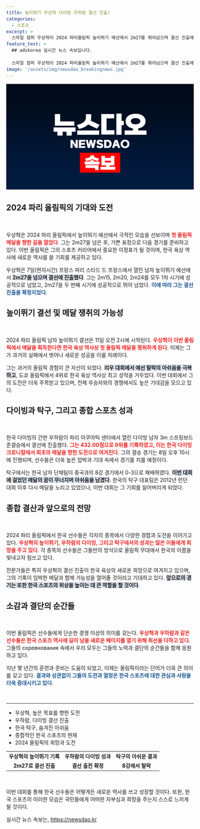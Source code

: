 ```yaml
---
title: 높이뛰기 우상혁 다이빙 우하람 결선 진출!
categories:
  - 스포츠
excerpt: >
  스마일 점퍼 우상혁이 2024 파리올림픽 높이뛰기 예선에서 2m27를 뛰어넘으며 결선 진출에 성공했다. 첫 메달 쟁취에 대한 기대가 높아지는 가운데, 한국 육상 역사에 전환점이 될 수 있는 순간이 다가오고 있다!
feature_text: >
  ## adskorea 실시간 뉴스 속보입니다.

  스마일 점퍼 우상혁이 2024 파리올림픽 높이뛰기 예선에서 2m27를 뛰어넘으며 결선 진출에 성공했다. 첫 메달 쟁취에 대한 기대가 높아지는 가운데, 한국 육상 역사에 전환점이 될 수 있는 순간이 다가오고 있다!
image: '/assets/img/newsdao_breakingnews.jpg'
---
```


<p><img src="/assets/img/newsdao_breakingnews.jpg" alt="adskorea 속보" /></p>

<h2 data-ke-size="size26">2024 파리 올림픽의 기대와 도전</h2>

<p data-ke-size="size16">&nbsp;</p>

<p>우상혁은 2024 파리 올림픽에서 높이뛰기 예선에서 극적인 모습을 선보이며 <b><span style="color: #ee2323;">첫 올림픽 메달을 향한 길을 열었다</span></b>. 그는 2m27을 넘은 후, 기쁜 표정으로 다음 경기를 준비하고 있다. 이번 올림픽은 그의 스포츠 커리어에서 중요한 이정표가 될 것이며, 한국 육상 역사에 새로운 역사를 쓸 기회를 제공하고 있다.</p>

<p>우상혁은 7일(현지시간) 프랑스 파리 스타드 드 프랑스에서 열린 남자 높이뛰기 예선에서 <b><span style="background-color: #21538527;">2m27을 넘으며 결선에 진출했다</span></b>. 그는 2m15, 2m20, 2m24를 모두 1차 시기에 성공적으로 넘었고, 2m27을 두 번째 시기에 성공적으로 뛰어 넘었다. <b><span style="color: #1a5490;">이에 따라 그는 결선 진출을 확정지었다</span></b>.</p>

<h2 data-ke-size="size26">높이뛰기 결선 및 메달 쟁취의 가능성</h2>

<p data-ke-size="size16">&nbsp;</p>

<p>2024 파리 올림픽 남자 높이뛰기 결선은 11일 오전 2시에 시작된다. <b><span style="color: #ee2323;">우상혁이 이번 올림픽에서 메달을 획득한다면 한국 육상 역사상 첫 올림픽 메달을 쟁취하게 된다</span></b>. 이제는 그가 과거의 실패에서 벗어나 새로운 성공을 이룰 차례이다.</p>

<p>그는 과거의 올림픽 경험이 큰 자산이 되었다. <b><span style="background-color: #21538527;">리우 대회에서 예선 탈락의 아쉬움을 극복하고</span></b>, 도쿄 올림픽에서 4위로 한국 육상 역사상 최고 성적을 거두었다. 이번 대회에서 그의 도전은 더욱 주목받고 있으며, 전체 우승자와의 경쟁에서도 높은 기대감을 모으고 있다.</p>

<h2 data-ke-size="size26">다이빙과 탁구, 그리고 종합 스포츠 성과</h2>

<p data-ke-size="size16">&nbsp;</p>

<p>한국 다이빙의 간판 우하람이 파리 아쿠아틱 센터에서 열린 다이빙 남자 3m 스프링보드 준결승에서 결선에 진출했다. <b><span style="color: #ee2323;">그는 432.00점으로 9위를 기록하였고, 이는 한국 다이빙 크로니칼에서 최초의 메달을 향한 도전으로 여겨진다</span></b>. 그의 결승 경기는 8일 오후 10시에 진행되며, 선수들은 더욱 높은 압박과 기대 속에서 경기를 치를 예정이다.</p>

<p>탁구에서는 한국 남자 단체팀이 중국과의 8강 경기에서 0-3으로 패배하였다. <b><span style="background-color: #21538527;">이번 대회에 걸었던 메달의 꿈이 무너지며 아쉬움을 남겼다</span></b>. 한국의 탁구 대표팀은 2012년 런던 대회 이후 다시 메달을 노리고 있었으나, 이번 대회는 그 기회를 잃어버리게 되었다.</p>

<h2 data-ke-size="size26">종합 결산과 앞으로의 전망</h2>

<p data-ke-size="size16">&nbsp;</p>

<p>2024 파리 올림픽에서 한국 선수들은 각자의 종목에서 다양한 경합과 도전을 이어가고 있다. <b><span style="color: #ee2323;">우상혁의 높이뛰기, 우하람의 다이빙, 그리고 탁구에서의 성과는 많은 이들에게 희망을 주고 있다</span></b>. 각 종목의 선수들은 그들만의 방식으로 올림픽 무대에서 한국의 이름을 빛내고자 힘쓰고 있다.</p>

<p>전문가들은 특히 우상혁의 결선 진출이 한국 육상의 새로운 희망으로 여겨지고 있으며, 그의 기록이 임박한 메달과 함께 가능성을 열어줄 것이라고 기대하고 있다. <b><span style="background-color: #21538527;">앞으로의 경기는 또한 한국 스포츠의 위상을 높이는 데 큰 역할을 할 것이다</span></b>.</p>

<h2 data-ke-size="size26">소감과 결단의 순간들</h2>

<p data-ke-size="size16">&nbsp;</p>

<p>이번 올림픽은 선수들에게 단순한 경쟁 이상의 의미를 갖는다. <b><span style="color: #ee2323;">우상혁과 우하람과 같은 선수들은 한국 스포츠 역사에 길이 남을 새로운 페이지를 열기 위해 최선을 다하고 있다</span></b>. 그들의 соревнования 속에서 우리 모두는 그들의 노력과 결단의 순간들을 함께 응원하고 있다.</p>

<p>지난 몇 년간의 훈련과 준비는 도움이 되었고, 이제는 올림픽이라는 단어가 더욱 큰 의미를 갖고 있다. <b><span style="color: #1a5490;">결과와 상관없이 그들의 도전과 열정은 한국 스포츠에 대한 관심과 사랑을 더욱 증대시키고 있다</span></b>.</p>

<p data-ke-size="size16">&nbsp;</p>

<hr>

<ul>
<li>우상혁, 높은 목표를 향한 도전</li>
<li>우하람, 다이빙 결선 진출</li>
<li>한국 탁구, 숨겨진 아쉬움</li>
<li>종합적인 한국 스포츠의 현재</li>
<li>2024 올림픽의 희망과 도전</li>
</ul>

<table style="width: 100%; border-collapse: collapse;">
<tbody>
<tr>
<td style="text-align: center; height: 17px;"><b>우상혁의 높이뛰기 기록</b></td>
<td style="text-align: center; height: 17px;"><b>우하람의 다이빙 성과</b></td>
<td style="text-align: center; height: 17px;"><b>탁구의 아쉬운 결과</b></td>
</tr>
<tr>
<td style="text-align: center; height: 17px;"><b>2m27로 결선 진출</b></td>
<td style="text-align: center; height: 17px;"><b>결선 출전 확정</b></td>
<td style="text-align: center; height: 17px;"><b>8강에서 탈락</b></td>
</tr>
</tbody>
</table>

<p data-ke-size="size16">&nbsp;</p>

<p>이번 대회를 통해 한국 선수들은 어떻게든 새로운 역사를 쓰고 성장할 것이다. 또한, 한국 스포츠의 이러한 모습은 국민들에게 어떠한 자부심과 희망을 주는지 스스로 느끼게 될 것이다.</p>
실시간 뉴스 속보는, <a href="https://newsdao.kr" rel="dofollow">https://newsdao.kr</a>


